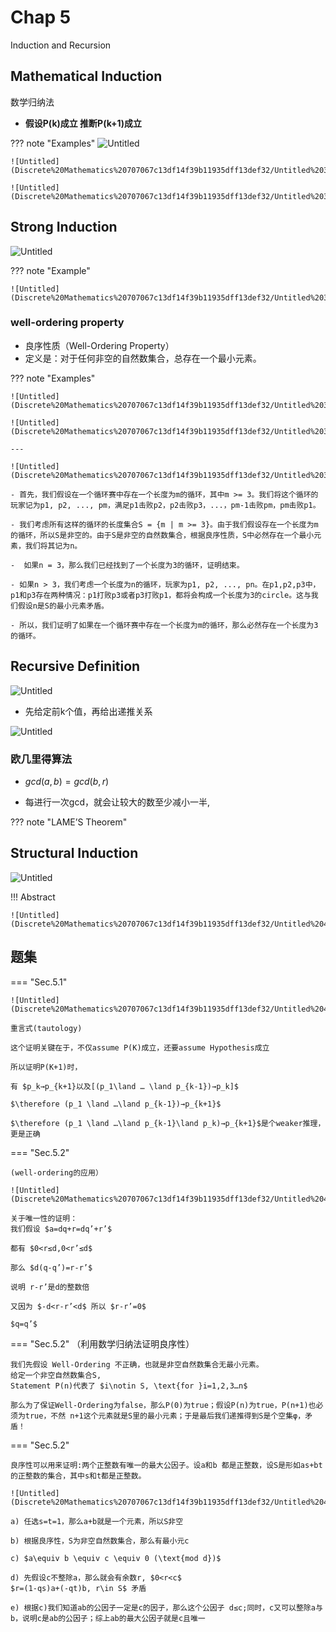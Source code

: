 # Chap 5
Induction and Recursion

## Mathematical Induction

数学归纳法

- **假设P(k)成立 推断P(k+1)成立**

??? note "Examples"
    ![Untitled](Discrete%20Mathematics%20707067c13df14f39b11935dff13def32/Untitled%2032.png)

    ![Untitled](Discrete%20Mathematics%20707067c13df14f39b11935dff13def32/Untitled%2033.png)

    ![Untitled](Discrete%20Mathematics%20707067c13df14f39b11935dff13def32/Untitled%2034.png)

## Strong Induction

![Untitled](Discrete%20Mathematics%20707067c13df14f39b11935dff13def32/Untitled%2035.png)

??? note "Example"

    ![Untitled](Discrete%20Mathematics%20707067c13df14f39b11935dff13def32/Untitled%2036.png)

### well-ordering property

- 良序性质（Well-Ordering Property）
- 定义是：对于任何非空的自然数集合，总存在一个最小元素。

??? note "Examples"

    ![Untitled](Discrete%20Mathematics%20707067c13df14f39b11935dff13def32/Untitled%2037.png)

    ![Untitled](Discrete%20Mathematics%20707067c13df14f39b11935dff13def32/Untitled%2038.png)

    ---

    ![Untitled](Discrete%20Mathematics%20707067c13df14f39b11935dff13def32/Untitled%2039.png)

    - 首先，我们假设在一个循环赛中存在一个长度为m的循环，其中m >= 3。我们将这个循环的玩家记为p1, p2, ..., pm，满足p1击败p2，p2击败p3，...，pm-1击败pm，pm击败p1。
        
    - 我们考虑所有这样的循环的长度集合S = {m | m >= 3}。由于我们假设存在一个长度为m的循环，所以S是非空的。由于S是非空的自然数集合，根据良序性质，S中必然存在一个最小元素，我们将其记为n。
        
    -  如果n = 3，那么我们已经找到了一个长度为3的循环，证明结束。
        
    - 如果n > 3，我们考虑一个长度为n的循环，玩家为p1, p2, ..., pn。在p1,p2,p3中，p1和p3存在两种情况：p1打败p3或者p3打败p1，都将会构成一个长度为3的circle。这与我们假设n是S的最小元素矛盾。
        
    - 所以，我们证明了如果在一个循环赛中存在一个长度为m的循环，那么必然存在一个长度为3的循环。
    

## Recursive Definition

![Untitled](Discrete%20Mathematics%20707067c13df14f39b11935dff13def32/Untitled%2040.png)

- 先给定前k个值，再给出递推关系

![Untitled](Discrete%20Mathematics%20707067c13df14f39b11935dff13def32/Untitled%2041.png)

### 欧几里得算法

- $gcd(a,b)=gcd(b,r)$

- 每进行一次gcd，就会让较大的数至少减小一半,

??? note "LAME’S Theorem"
    
    

## Structural Induction

![Untitled](Discrete%20Mathematics%20707067c13df14f39b11935dff13def32/Untitled%2042.png)

!!! Abstract

    ![Untitled](Discrete%20Mathematics%20707067c13df14f39b11935dff13def32/Untitled%2043.png)

## 题集

=== "Sec.5.1"

    ![Untitled](Discrete%20Mathematics%20707067c13df14f39b11935dff13def32/Untitled%2044.png)

    重言式(tautology)

    这个证明关键在于，不仅assume P(K)成立，还要assume Hypothesis成立

    所以证明P(K+1)时，

    有 $p_k→p_{k+1}以及[(p_1\land … \land p_{k-1})→p_k]$

    $\therefore (p_1 \land …\land p_{k-1})→p_{k+1}$

    $\therefore (p_1 \land …\land p_{k-1}\land p_k)→p_{k+1}$是个weaker推理，更是正确



=== "Sec.5.2"

    (well-ordering的应用）

    ![Untitled](Discrete%20Mathematics%20707067c13df14f39b11935dff13def32/Untitled%2045.png)

    关于唯一性的证明：
    我们假设 $a=dq+r=dq’+r’$

    都有 $0<r≤d,0<r’≤d$

    那么 $d(q-q’)=r-r’$

    说明 r-r’是d的整数倍

    又因为 $-d<r-r’<d$ 所以 $r-r’=0$

    $q=q’$



=== "Sec.5.2"
    （利用数学归纳法证明良序性）

    我们先假设 Well-Ordering 不正确，也就是非空自然数集合无最小元素。
    给定一个非空自然数集合S,
    Statement P(n)代表了 $i\notin S, \text{for }i=1,2,3…n$

    那么为了保证Well-Ordering为false，那么P(0)为true；假设P(n)为true，P(n+1)也必须为true，不然 n+1这个元素就是S里的最小元素；于是最后我们递推得到S是个空集φ，矛盾！



=== "Sec.5.2"

    良序性可以用来证明:两个正整数有唯一的最大公因子。设a和b 都是正整数，设S是形如as+bt的正整数的集合，其中s和t都是正整数。

    ![Untitled](Discrete%20Mathematics%20707067c13df14f39b11935dff13def32/Untitled%2046.png)

    a) 任选s=t=1，那么a+b就是一个元素，所以S非空

    b) 根据良序性，S为非空自然数集合，那么有最小元c

    c) $a\equiv b \equiv c \equiv 0 (\text{mod d})$

    d) 先假设c不整除a，那么就会有余数r, $0<r<c$
    $r=(1-qs)a+(-qt)b, r\in S$ 矛盾

    e) 根据c)我们知道ab的公因子一定是c的因子，那么这个公因子 d≤c;同时，c又可以整除a与b，说明c是ab的公因子；综上ab的最大公因子就是c且唯一


